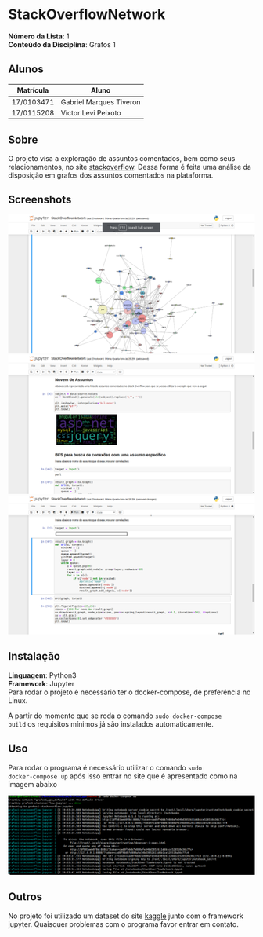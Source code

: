 # StackOverflowNetwork

**Número da Lista**: 1<br>
**Conteúdo da Disciplina**: Grafos 1<br>

## Alunos
|Matrícula | Aluno |
| -- | -- |
| 17/0103471  |  Gabriel Marques Tiveron |
| 17/0115208  |  Victor Levi Peixoto |

## Sobre
O projeto visa a exploração de assuntos comentados, bem como seus relacionamentos, no site [stackoverflow](https://stackoverflow.com/). Dessa forma é feita uma análise da disposição em grafos dos assuntos comentados na plataforma. 

## Screenshots
![Imagem tutorial 1](/tutorial/Tutorial_image_1.png)
![Imagem tutorial 2](/tutorial/Tutorial_image_2.png)
![Imagem tutorial 3](/tutorial/Tutorial_image_3.png)

## Instalação
**Linguagem**: Python3<br>
**Framework**: Jupyter<br>
Para rodar o projeto é necessário ter o docker-compose, de preferência no Linux.

A partir do momento que se roda o comando  <code>sudo docker-compose build</code> os requisitos mínimos já são instalados automaticamente.

## Uso
Para rodar o programa é necessário utilizar o comando <code>sudo docker-compose up</code> após isso entrar no site que é apresentado como na imagem abaixo

![Imagem tutorial 4](/tutorial/Tutorial_image_4.png)

## Outros
No projeto foi utilizado um dataset do site [kaggle](https://www.kaggle.com/datasets) junto com o framework jupyter. Quaisquer problemas com o programa favor entrar em contato.




